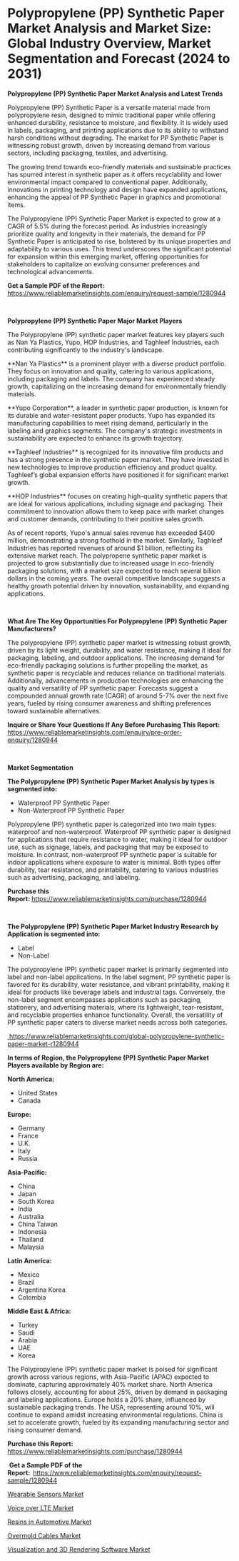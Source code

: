 <p><h1>Polypropylene (PP) Synthetic Paper Market Analysis and Market Size: Global Industry Overview, Market Segmentation and Forecast (2024 to 2031)</h1></p><p><strong>Polypropylene (PP) Synthetic Paper Market Analysis and Latest Trends</strong></p>
<p><p>Polypropylene (PP) Synthetic Paper is a versatile material made from polypropylene resin, designed to mimic traditional paper while offering enhanced durability, resistance to moisture, and flexibility. It is widely used in labels, packaging, and printing applications due to its ability to withstand harsh conditions without degrading. The market for PP Synthetic Paper is witnessing robust growth, driven by increasing demand from various sectors, including packaging, textiles, and advertising.</p><p>The growing trend towards eco-friendly materials and sustainable practices has spurred interest in synthetic paper as it offers recyclability and lower environmental impact compared to conventional paper. Additionally, innovations in printing technology and design have expanded applications, enhancing the appeal of PP Synthetic Paper in graphics and promotional items.</p><p>The Polypropylene (PP) Synthetic Paper Market is expected to grow at a CAGR of 5.5% during the forecast period. As industries increasingly prioritize quality and longevity in their materials, the demand for PP Synthetic Paper is anticipated to rise, bolstered by its unique properties and adaptability to various uses. This trend underscores the significant potential for expansion within this emerging market, offering opportunities for stakeholders to capitalize on evolving consumer preferences and technological advancements.</p></p>
<p><strong>Get a Sample PDF of the Report:&nbsp;</strong> <a href="https://www.reliablemarketinsights.com/enquiry/request-sample/1280944?utm_campaign=1197&utm_medium=2&utm_source=Github&utm_content=ia&utm_term=30092024&utm_id=polypropylene-pp-synthetic-paper">https://www.reliablemarketinsights.com/enquiry/request-sample/1280944</a></p>
<p>&nbsp;</p>
<p><strong>Polypropylene (PP) Synthetic Paper Major Market Players</strong></p>
<p><p>The Polypropylene (PP) synthetic paper market features key players such as Nan Ya Plastics, Yupo, HOP Industries, and Taghleef Industries, each contributing significantly to the industry's landscape.</p><p>**Nan Ya Plastics** is a prominent player with a diverse product portfolio. They focus on innovation and quality, catering to various applications, including packaging and labels. The company has experienced steady growth, capitalizing on the increasing demand for environmentally friendly materials.</p><p>**Yupo Corporation**, a leader in synthetic paper production, is known for its durable and water-resistant paper products. Yupo has expanded its manufacturing capabilities to meet rising demand, particularly in the labeling and graphics segments. The company's strategic investments in sustainability are expected to enhance its growth trajectory.</p><p>**Taghleef Industries** is recognized for its innovative film products and has a strong presence in the synthetic paper market. They have invested in new technologies to improve production efficiency and product quality. Taghleef’s global expansion efforts have positioned it for significant market growth.</p><p>**HOP Industries** focuses on creating high-quality synthetic papers that are ideal for various applications, including signage and packaging. Their commitment to innovation allows them to keep pace with market changes and customer demands, contributing to their positive sales growth.</p><p>As of recent reports, Yupo's annual sales revenue has exceeded $400 million, demonstrating a strong foothold in the market. Similarly, Taghleef Industries has reported revenues of around $1 billion, reflecting its extensive market reach. The polypropene synthetic paper market is projected to grow substantially due to increased usage in eco-friendly packaging solutions, with a market size expected to reach several billion dollars in the coming years. The overall competitive landscape suggests a healthy growth potential driven by innovation, sustainability, and expanding applications.</p></p>
<p>&nbsp;</p>
<p><strong>What Are The Key Opportunities For Polypropylene (PP) Synthetic Paper Manufacturers?</strong></p>
<p><p>The polypropylene (PP) synthetic paper market is witnessing robust growth, driven by its light weight, durability, and water resistance, making it ideal for packaging, labeling, and outdoor applications. The increasing demand for eco-friendly packaging solutions is further propelling the market, as synthetic paper is recyclable and reduces reliance on traditional materials. Additionally, advancements in production technologies are enhancing the quality and versatility of PP synthetic paper. Forecasts suggest a compounded annual growth rate (CAGR) of around 5-7% over the next five years, fueled by rising consumer awareness and shifting preferences toward sustainable alternatives.</p></p>
<p><strong>Inquire or Share Your Questions If Any Before Purchasing This Report:</strong> <a href="https://www.reliablemarketinsights.com/enquiry/pre-order-enquiry/1280944?utm_campaign=1197&utm_medium=2&utm_source=Github&utm_content=ia&utm_term=30092024&utm_id=polypropylene-pp-synthetic-paper">https://www.reliablemarketinsights.com/enquiry/pre-order-enquiry/1280944</a></p>
<p>&nbsp;</p>
<p><strong>Market Segmentation</strong></p>
<p><strong>The Polypropylene (PP) Synthetic Paper Market Analysis by types is segmented into:</strong></p>
<p><ul><li>Waterproof PP Synthetic Paper</li><li>Non-Waterproof PP Synthetic Paper</li></ul></p>
<p><p>Polypropylene (PP) synthetic paper is categorized into two main types: waterproof and non-waterproof. Waterproof PP synthetic paper is designed for applications that require resistance to water, making it ideal for outdoor use, such as signage, labels, and packaging that may be exposed to moisture. In contrast, non-waterproof PP synthetic paper is suitable for indoor applications where exposure to water is minimal. Both types offer durability, tear resistance, and printability, catering to various industries such as advertising, packaging, and labeling.</p></p>
<p><strong>Purchase this Report:&nbsp;</strong><a href="https://www.reliablemarketinsights.com/purchase/1280944?utm_campaign=1197&utm_medium=2&utm_source=Github&utm_content=ia&utm_term=30092024&utm_id=polypropylene-pp-synthetic-paper">https://www.reliablemarketinsights.com/purchase/1280944</a></p>
<p>&nbsp;</p>
<p><strong>The Polypropylene (PP) Synthetic Paper Market Industry Research by Application is segmented into:</strong></p>
<p><ul><li>Label</li><li>Non-Label</li></ul></p>
<p><p>The polypropylene (PP) synthetic paper market is primarily segmented into label and non-label applications. In the label segment, PP synthetic paper is favored for its durability, water resistance, and vibrant printability, making it ideal for products like beverage labels and industrial tags. Conversely, the non-label segment encompasses applications such as packaging, stationery, and advertising materials, where its lightweight, tear-resistant, and recyclable properties enhance functionality. Overall, the versatility of PP synthetic paper caters to diverse market needs across both categories.</p></p>
<p><a href="https://www.reliablemarketinsights.com/global-polypropylene-synthetic-paper-market-r1280944?utm_campaign=1197&utm_medium=2&utm_source=Github&utm_content=ia&utm_term=30092024&utm_id=polypropylene-pp-synthetic-paper">&nbsp;https://www.reliablemarketinsights.com/global-polypropylene-synthetic-paper-market-r1280944</a></p>
<p><strong>In terms of Region, the Polypropylene (PP) Synthetic Paper Market Players available by Region are:</strong></p>
<p>
    <p> <strong> North America: </strong>
        <ul>
            <li>United States</li>
            <li>Canada</li>
        </ul>
        </p> 
    <p> <strong> Europe: </strong>
        <ul>
            <li>Germany</li>
            <li>France</li>
            <li>U.K.</li>
            <li>Italy</li>
            <li>Russia</li>
        </ul>
        </p> 
    <p> <strong> Asia-Pacific: </strong>
        <ul>
            <li>China</li>
            <li>Japan</li>
            <li>South Korea</li>
            <li>India</li>
            <li>Australia</li>
            <li>China Taiwan</li>
            <li>Indonesia</li>
            <li>Thailand</li>
            <li>Malaysia</li>
        </ul>
        </p> 
    <p> <strong> Latin America: </strong>
        <ul>
            <li>Mexico</li>
            <li>Brazil</li>
            <li>Argentina Korea</li>
            <li>Colombia</li>
        </ul>
        </p> 
    <p> <strong> Middle East & Africa: </strong>
        <ul>
            <li>Turkey</li>
            <li>Saudi</li>
            <li>Arabia</li>
            <li>UAE</li>
            <li>Korea</li>
        </ul>
    </p>
    </p>
<p><p>The Polypropylene (PP) synthetic paper market is poised for significant growth across various regions, with Asia-Pacific (APAC) expected to dominate, capturing approximately 40% market share. North America follows closely, accounting for about 25%, driven by demand in packaging and labeling applications. Europe holds a 20% share, influenced by sustainable packaging trends. The USA, representing around 10%, will continue to expand amidst increasing environmental regulations. China is set to accelerate growth, fueled by its expanding manufacturing sector and rising consumer demand.</p></p>
<p><strong>Purchase this Report: </strong><a href="https://www.reliablemarketinsights.com/purchase/1280944?utm_campaign=1197&utm_medium=2&utm_source=Github&utm_content=ia&utm_term=30092024&utm_id=polypropylene-pp-synthetic-paper">https://www.reliablemarketinsights.com/purchase/1280944</a></p>
<p>&nbsp;<strong>Get a Sample PDF of the Report:&nbsp;&nbsp;</strong><a href="https://www.reliablemarketinsights.com/enquiry/request-sample/1280944?utm_campaign=1197&utm_medium=2&utm_source=Github&utm_content=ia&utm_term=30092024&utm_id=polypropylene-pp-synthetic-paper">https://www.reliablemarketinsights.com/enquiry/request-sample/1280944</a></p>
<p><strong></strong></p>
<p><p><a href="https://www.linkedin.com/pulse/wearable-sensors-market-overview-regional-outlook-competitive-nthye?utm_campaign=1197&utm_medium=2&utm_source=Github&utm_content=ia&utm_term=30092024&utm_id=polypropylene-pp-synthetic-paper">Wearable Sensors Market</a></p><p><a href="https://www.linkedin.com/pulse/voice-over-lte-market-trends-focusing-insight-forecast-analysis-omy6c?utm_campaign=1197&utm_medium=2&utm_source=Github&utm_content=ia&utm_term=30092024&utm_id=polypropylene-pp-synthetic-paper">Voice over LTE Market</a></p><p><a href="https://issuu.com/reportprime-2/docs/resins-in-automotive-market-size-20_d3f71bbadc3306?utm_campaign=1197&utm_medium=2&utm_source=Github&utm_content=ia&utm_term=30092024&utm_id=polypropylene-pp-synthetic-paper">Resins in Automotive Market</a></p><p><a href="https://issuu.com/reportprime-2/docs/overmold-cables-market-size-2030.pp_fad6703cbb33b2?utm_campaign=1197&utm_medium=2&utm_source=Github&utm_content=ia&utm_term=30092024&utm_id=polypropylene-pp-synthetic-paper">Overmold Cables Market</a></p><p><a href="https://www.linkedin.com/pulse/visualization-3d-rendering-software-market-share-size-trends-nhpoc?utm_campaign=1197&utm_medium=2&utm_source=Github&utm_content=ia&utm_term=30092024&utm_id=polypropylene-pp-synthetic-paper">Visualization and 3D Rendering Software Market</a></p></p>